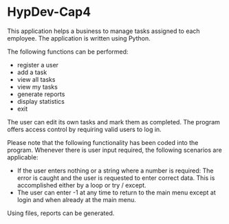 # HypDev-Cap4

This application helps a business to manage tasks assigned to each employee.
The application is written using Python.

The following functions can be performed:
* register a user
* add a task
* view all tasks
* view my tasks
* generate reports
* display statistics
* exit

The user can edit its own tasks and mark them as completed.
The program offers access control by requiring valid users to log in.

Please note that the following functionality has been coded into
the program. Whenever there is user input required, the following
scenarios are applicable:
* If the user enters nothing or a string where a number is required: The error is caught and the user is requested to enter correct data. This is accomplished either by a loop or try / except.
* The user can enter -1 at any time to return to the main menu except at login and when already at the main menu.

Using files, reports can be generated.